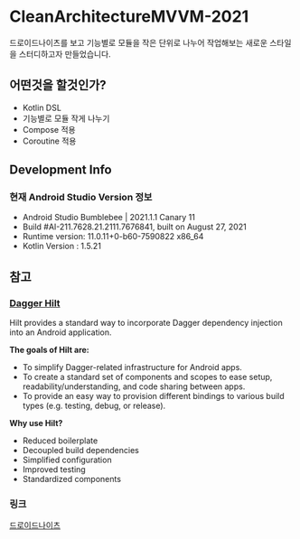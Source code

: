 # CleanArchitectureMVVM-2021
드로이드나이츠를 보고 기능별로 모듈을 작은 단위로 나누어 작업해보는 새로운 스타일을 스터디하고자 만들었습니다.

## 어떤것을 할것인가?
- Kotlin DSL
- 기능별로 모듈 작게 나누기
- Compose 적용
- Coroutine 적용

## Development Info

### 현재 Android Studio Version 정보
- Android Studio Bumblebee | 2021.1.1 Canary 11
- Build #AI-211.7628.21.2111.7676841, built on August 27, 2021
- Runtime version: 11.0.11+0-b60-7590822 x86_64
- Kotlin Version : 1.5.21

## 참고

### [Dagger Hilt](https://dagger.dev/hilt/)
Hilt provides a standard way to incorporate Dagger dependency injection into an Android application.

**The goals of Hilt are:**
- To simplify Dagger-related infrastructure for Android apps.
- To create a standard set of components and scopes to ease setup, readability/understanding, and code sharing between apps.
- To provide an easy way to provision different bindings to various build types (e.g. testing, debug, or release).

**Why use Hilt?**
- Reduced boilerplate
- Decoupled build dependencies
- Simplified configuration
- Improved testing
- Standardized components



### 링크
[드로이드나이츠](https://github.com/droidknights/DroidKnights2021_App)
